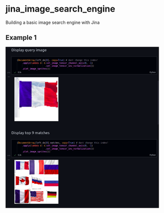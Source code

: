 # jina_image_search_engine
Building a basic image search engine with Jina

## Example 1
![Work in progress](demo_img.png)
